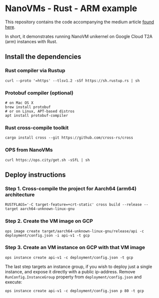 # NanoVMs - Rust - ARM example

This repository contains the code accompanying the medium article [found here]().

In short, it demonstrates running NanoVM unikernel on Google Cloud T2A (arm) instances with Rust.
## Install the dependencies
### Rust compiler via Rustup
```shell
curl --proto '=https' --tlsv1.2 -sSf https://sh.rustup.rs | sh
```

### Protobuf compiler (optional)
```shell
# on Mac OS X
brew install protobuf
# or on Linux, APT-based distros
apt install protobuf-compiler
```

### Rust cross-compile toolkit
```shell
cargo install cross --git https://github.com/cross-rs/cross
```

### OPS from NanoVMs
```shell
curl https://ops.city/get.sh -sSfL | sh
```

## Deploy instructions
### Step 1. Cross-compile the project for Aarch64 (arm64) architecture
```shell
RUSTFLAGS='-C target-feature=+crt-static' cross build --release --target aarch64-unknown-linux-gnu
```

### Step 2. Create the VM image on GCP
```shell
ops image create target/aarch64-unknown-linux-gnu/release/api -c deployment/config.json -i api-v1 -t gcp
```

### Step 3. Create an VM instance on GCP with that VM image
```shell
ops instance create api-v1 -c deployment/config.json -t gcp 
```

The last step targets an instance group, if you wish to deploy just a single instance, and expose it directly with a public ip-address. Remove `RunConfig.InstanceGroup` property from `deployment/config.json` and execute:
```shell
ops instance create api-v1 -c deployment/config.json p 80 -t gcp
```